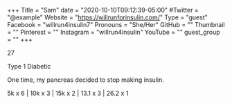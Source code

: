 +++
Title = "Sam"
date = "2020-10-10T09:12:39-05:00"
#Twitter = "@example"
Website = "https://willrunforinsulin.com/"
Type = "guest"
Facebook = "willrun4insulin7"
Pronouns = "She/Her"
GitHub = ""
Thumbnail = ""
Pinterest = ""
Instagram = "willrun4insulin"
YouTube = ""
guest_group = ""
+++

27

Type 1 Diabetic

One time, my pancreas decided to stop making insulin.

5k x 6 | 10k x 3 | 15k x 2 | 13.1 x 3 | 26.2 x 1
